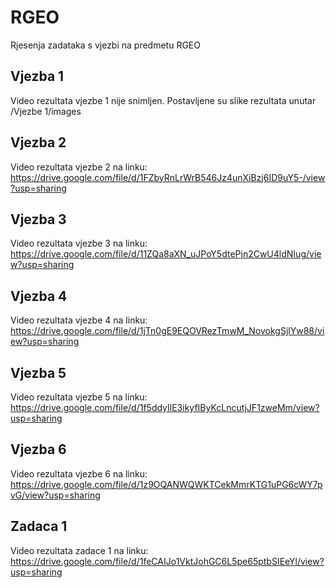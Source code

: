 # RGEO
Rjesenja zadataka s vjezbi na predmetu RGEO
## Vjezba 1
Video rezultata vjezbe 1 nije snimljen. Postavljene su slike rezultata unutar /Vjezbe 1/images
## Vjezba 2
Video rezultata vjezbe 2 na linku: https://drive.google.com/file/d/1FZbyRnLrWrB546Jz4unXiBzj6ID9uY5-/view?usp=sharing
## Vjezba 3
Video rezultata vjezbe 3 na linku: https://drive.google.com/file/d/11ZQa8aXN_uJPoY5dtePjn2CwU4ldNIug/view?usp=sharing
## Vjezba 4
Video rezultata vjezbe 4 na linku: https://drive.google.com/file/d/1jTn0gE9EQOVRezTmwM_NovokgSjlYw88/view?usp=sharing
## Vjezba 5
Video rezultata vjezbe 5 na linku: https://drive.google.com/file/d/1f5ddyIlE3ikyfIByKcLncutjJF1zweMm/view?usp=sharing
## Vjezba 6
Video rezultata vjezbe 6 na linku: https://drive.google.com/file/d/1z9OQANWQWKTCekMmrKTG1uPG6cWY7pvG/view?usp=sharing

## Zadaca 1
Video rezultata zadace 1 na linku: https://drive.google.com/file/d/1feCAIJo1VktJohGC6L5pe65ptbSIEeYl/view?usp=sharing
